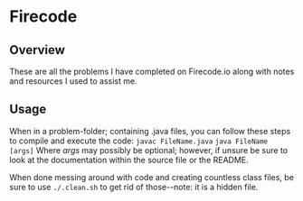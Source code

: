 # Firecode

Overview
---
These are all the problems I have completed on Firecode.io along with notes and 
resources I used to assist me.

Usage
---
When in a problem-folder; containing .java files, you can follow these steps to 
compile and execute the code:
`javac FileName.java`
`java FileName [args]`
Where _args_ may possibly be optional; however, if unsure be sure to look at the 
documentation within the source file or the README.

When done messing around with code and creating countless class files, be sure 
to use `./.clean.sh` to get rid of those--note: it is a hidden file.
